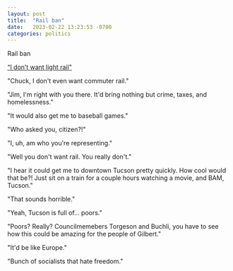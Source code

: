 ```yaml
---
layout: post
title:  "Rail ban"
date:   2023-02-22 13:23:53 -0700
categories: politics
---
```

Rail ban

[“I don’t want light rail"](https://www.gilbertsunnews.com/news/rail-ban-back-on-track-for-council-showdown/article_bbf2fb96-b2d1-11ed-896b-dfde1e4a2302.html)

"Chuck, I don't even want commuter rail."

"Jim, I'm right with you there. It'd bring nothing but crime, taxes, and homelessness."

"It would also get me to baseball games."

"Who asked you, citizen?!"

"I, uh, am who you're representing."

"Well you don't want rail. You really don't."

"I hear it could get me to downtown Tucson pretty quickly. How cool would that be?! Just sit on a train for a couple hours watching a movie, and BAM, Tucson."

"That sounds horrible."

"Yeah, Tucson is full of... poors."

"Poors? Really? Councilmemebers Torgeson and Buchli, you have to see how this could be amazing for the people of Gilbert."

"It'd be like Europe."

"Bunch of socialists that hate freedom."